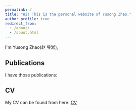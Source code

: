 ```yaml
---
permalink: /
title: "Hi! This is the personal website of Yusong Zhao."
author_profile: true
redirect_from: 
  - /about/
  - /about.html
---
```



I'm Yusong Zhao(赵 昱淞), 


Publications
------
I have those publications:


CV
------
My CV can be found from here: [CV](	
http://zhao-ys.github.io/files/Yusong_Zhao_Resume_draft.pdf)

